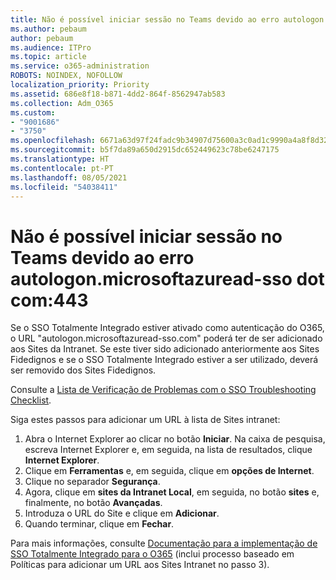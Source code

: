 ```yaml
---
title: Não é possível iniciar sessão no Teams devido ao erro autologon.microsoftazuread-sso.com:443
ms.author: pebaum
author: pebaum
ms.audience: ITPro
ms.topic: article
ms.service: o365-administration
ROBOTS: NOINDEX, NOFOLLOW
localization_priority: Priority
ms.assetid: 686e8f18-b871-4dd2-864f-8562947ab583
ms.collection: Adm_O365
ms.custom:
- "9001686"
- "3750"
ms.openlocfilehash: 6671a63d97f24fadc9b34907d75600a3c0ad1c9990a4a8f8d32034c11e8a952e
ms.sourcegitcommit: b5f7da89a650d2915dc652449623c78be6247175
ms.translationtype: HT
ms.contentlocale: pt-PT
ms.lasthandoff: 08/05/2021
ms.locfileid: "54038411"
---
```

# <a name="unable-to-log-into-teams-due-to-error-autologonmicrosoftazuread-sso-dot-com443"></a>Não é possível iniciar sessão no Teams devido ao erro autologon.microsoftazuread-sso dot com:443

Se o SSO Totalmente Integrado estiver ativado como autenticação do O365, o URL "autologon.microsoftazuread-sso.com" poderá ter de ser adicionado aos Sites da Intranet.  Se este tiver sido adicionado anteriormente aos Sites Fidedignos e se o SSO Totalmente Integrado estiver a ser utilizado, deverá ser removido dos Sites Fidedignos.

Consulte a [Lista de Verificação de Problemas com o SSO Troubleshooting Checklist](https://docs.microsoft.com/azure/active-directory/hybrid/tshoot-connect-sso#troubleshooting-checklist).

Siga estes passos para adicionar um URL à lista de Sites intranet:

1. Abra o Internet Explorer ao clicar no botão **Iniciar**. Na caixa de pesquisa, escreva Internet Explorer e, em seguida, na lista de resultados, clique **Internet Explorer**.
2. Clique em **Ferramentas** e, em seguida, clique em **opções de Internet**.
3. Clique no separador **Segurança**.
4. Agora, clique em **sites da Intranet Local**, em seguida, no botão **sites** e, finalmente, no botão **Avançadas**.
5. Introduza o URL do Site e clique em **Adicionar**.
6. Quando terminar, clique em **Fechar**.

Para mais informações, consulte [Documentação para a implementação de SSO Totalmente Integrado para o O365](https://docs.microsoft.com/azure/active-directory/hybrid/how-to-connect-sso-quick-start) (inclui processo baseado em Políticas para adicionar um URL aos Sites Intranet no passo 3).
